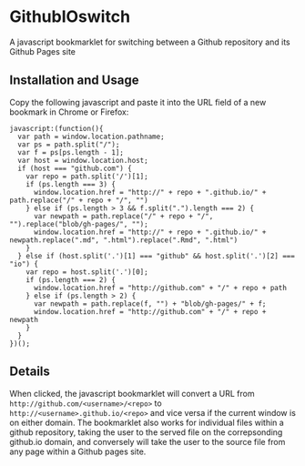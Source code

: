 # GithubIOswitch
A javascript bookmarklet for switching between a Github repository and its Github Pages site

## Installation and Usage
Copy the following javascript and paste it into the URL field of a new bookmark in Chrome or Firefox:

```{javascript}
javascript:(function(){
  var path = window.location.pathname;
  var ps = path.split("/");
  var f = ps[ps.length - 1];
  var host = window.location.host;
  if (host === "github.com") {
    var repo = path.split('/')[1];
    if (ps.length === 3) {
      window.location.href = "http://" + repo + ".github.io/" + path.replace("/" + repo + "/", "")
    } else if (ps.length > 3 && f.split(".").length === 2) {
      var newpath = path.replace("/" + repo + "/", "").replace("blob/gh-pages/", "");
      window.location.href = "http://" + repo + ".github.io/" + newpath.replace(".md", ".html").replace(".Rmd", ".html")
    }
  } else if (host.split('.')[1] === "github" && host.split('.')[2] === "io") {
    var repo = host.split('.')[0];
    if (ps.length === 2) {
      window.location.href = "http://github.com" + "/" + repo + path
    } else if (ps.length > 2) {
      var newpath = path.replace(f, "") + "blob/gh-pages/" + f;
      window.location.href = "http://github.com" + "/" + repo + newpath
    }
  }
})();
```

## Details
When clicked, the javascript bookmarklet will convert a URL from `http://github.com/<username>/<repo>` to `http://<username>.github.io/<repo>` and vice versa if the current window is on either domain. The bookmarklet also works for individual files within a github repository, taking the user to the served file on the correpsonding github.io domain, and conversely will take the user to the source file from any page within a Github pages site.

